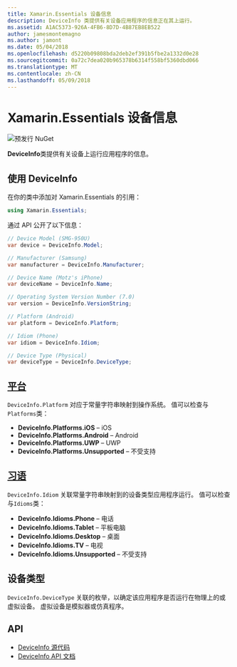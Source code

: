 ```yaml
---
title: Xamarin.Essentials 设备信息
description: DeviceInfo 类提供有关设备应用程序的信息正在其上运行。
ms.assetid: A1AC5373-926A-4FB6-8D7D-4B87EB8EB522
author: jamesmontemagno
ms.author: jamont
ms.date: 05/04/2018
ms.openlocfilehash: d5220b09808bda2deb2ef391b5fbe2a1332d0e28
ms.sourcegitcommit: 0a72c7dea020b965378b6314f558bf5360dbd066
ms.translationtype: MT
ms.contentlocale: zh-CN
ms.lasthandoff: 05/09/2018
---
```

# <a name="xamarinessentials-device-information"></a>Xamarin.Essentials 设备信息

![预发行 NuGet](~/media/shared/pre-release.png)

**DeviceInfo**类提供有关设备上运行应用程序的信息。

## <a name="using-deviceinfo"></a>使用 DeviceInfo

在你的类中添加对 Xamarin.Essentials 的引用：

```csharp
using Xamarin.Essentials;
```

通过 API 公开了以下信息：

```csharp
// Device Model (SMG-950U)
var device = DeviceInfo.Model;

// Manufacturer (Samsung)
var manufacturer = DeviceInfo.Manufacturer;

// Device Name (Motz's iPhone)
var deviceName = DeviceInfo.Name;

// Operating System Version Number (7.0)
var version = DeviceInfo.VersionString;

// Platform (Android)
var platform = DeviceInfo.Platform;

// Idiom (Phone)
var idiom = DeviceInfo.Idiom;

// Device Type (Physical)
var deviceType = DeviceInfo.DeviceType;
```

## <a name="platformsxrefxamarinessentialsdeviceinfoplatforms"></a>[平台](xref:Xamarin.Essentials.DeviceInfo.Platforms)

`DeviceInfo.Platform` 对应于常量字符串映射到操作系统。 值可以检查与`Platforms`类：

- **DeviceInfo.Platforms.iOS** – iOS
- **DeviceInfo.Platforms.Android** – Android
- **DeviceInfo.Platforms.UWP** – UWP
- **DeviceInfo.Platforms.Unsupported** – 不受支持

## <a name="idiomsxrefxamarinessentialsdeviceinfoidioms"></a>[习语](xref:Xamarin.Essentials.DeviceInfo.Idioms)

`DeviceInfo.Idiom` 关联常量字符串映射到的设备类型应用程序运行。 值可以检查与`Idioms`类：

- **DeviceInfo.Idioms.Phone** – 电话
- **DeviceInfo.Idioms.Tablet** – 平板电脑
- **DeviceInfo.Idioms.Desktop** – 桌面
- **DeviceInfo.Idioms.TV** – 电视
- **DeviceInfo.Idioms.Unsupported** – 不受支持

## <a name="device-type"></a>设备类型

`DeviceInfo.DeviceType` 关联的枚举，以确定该应用程序是否运行在物理上的或虚拟设备。 虚拟设备是模拟器或仿真程序。

## <a name="api"></a>API

- [DeviceInfo 源代码](https://github.com/xamarin/Essentials/tree/master/Essentials/DeviceInfo)
- [DeviceInfo API 文档](xref:Xamarin.Essentials.DeviceInfo)

